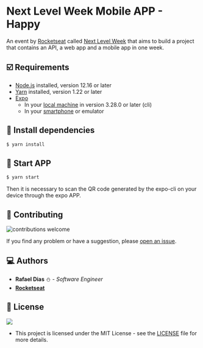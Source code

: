 # Next Level Week Mobile APP - Happy
An event by [Rocketseat](https://rocketseat.com.br/) called [Next Level Week](https://nextlevelweek.com/) that aims to build a project that contains an API, a web app and a mobile app in one week.

## :ballot_box_with_check: Requirements
* [Node.js](https://nodejs.org/) installed, version 12.16 or later
* [Yarn](https://classic.yarnpkg.com/pt-BR/docs/install/) installed, version 1.22 or later
* [Expo](https://docs.expo.io/get-started/installation/)
  * In your [local machine](https://docs.expo.io/get-started/installation/#1-expo-cli) in version 3.28.0 or later (cli)
  * In your [smartphone](https://docs.expo.io/get-started/installation/#2-expo-client-app-for-ios-and) or emulator

## :scroll: Install dependencies
```sh
$ yarn install
```

## :construction: Start APP
```sh
$ yarn start
```

Then it is necessary to scan the QR code generated by the expo-cli on your device through the expo APP.

## :wrench: Contributing
![contributions welcome](https://img.shields.io/badge/contributions-welcome-brightgreen.svg?style=flat)

If you find any problem or have a suggestion, please [open an issue](https://github.com/rafaeldias98/nlw-happy-app/issues/new).

## :computer: Authors
* **Rafael Dias** :snowman: - *Software Engineer*
* **[Rocketseat](https://rocketseat.com.br/)**

## :pencil: License
![](https://badgen.net/badge/license/MIT/black)
* This project is licensed under the MIT License - see the [LICENSE](LICENSE) file for more details.
